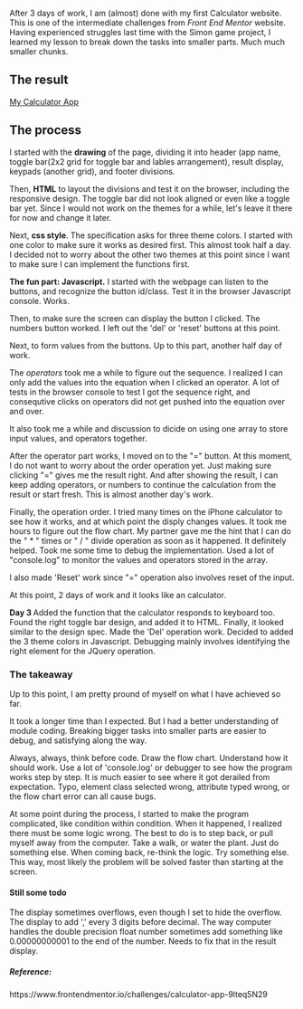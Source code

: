 After 3 days of work, I am (almost) done with my first Calculator website. This is one of the intermediate challenges from <em>Front End Mentor</em> website. Having experienced struggles last time with the Simon game project, I learned my lesson to break down the tasks into smaller parts. Much much smaller chunks.

<h2> The result </h2>
<a href = "https://ariayang.github.io/calculator-app-main/" target = "_black">My Calculator App </a>

<h2> The process </h2>
I started with the <strong>drawing</strong> of the page, dividing it into header (app name, toggle bar(2x2 grid for toggle bar and lables arrangement), result display, keypads (another grid), and footer divisions.

Then, <strong>HTML</strong> to layout the divisions and test it on the browser, including the responsive design. The toggle bar did not look aligned or even like a toggle bar yet. Since I would not work on the themes for a while, let's leave it there for now and change it later.

Next, <strong>css style</strong>. The specification asks for three theme colors. I started with one color to make sure it works as desired first. This almost took half a day. I decided not to worry about the other two themes at this point since I want to make sure I can implement the functions first.
  
<strong>The fun part: Javascript.</strong> 
I started with the webpage can listen to the buttons, and recognize the button id/class. Test it in the browser Javascript console. Works.

Then, to make sure the screen can display the button I clicked. The numbers button worked. I left out the 'del' or 'reset' buttons at this point.

Next, to form values from the buttons. Up to this part, another half day of work.

The <em>operators</em> took me a while to figure out the sequence. I realized I can only add the values into the equation when I clicked an operator. A lot of tests in the browser console to test I got the sequence right, and consequtive clicks on operators did not get pushed into the equation over and over.

It also took me a while and discussion to dicide on using one array to store input values, and operators together.

After the operator part works, I moved on to the "=" button. At this moment, I do not want to worry about the order operation yet. Just making sure clicking "=" gives me the result right. And after showing the result, I can keep adding operators, or numbers to continue the calculation from the result or start fresh. This is almost another day's work.

Finally, the operation order. I tried many times on the iPhone calculator to see how it works, and at which point the disply changes values. It took me hours to figure out the flow chart. My partner gave me the hint that I can do the " * " times or " / " divide operation as soon as it happened. It definitely helped. Took me some time to debug the implementation. Used a lot of "console.log" to monitor the values and operators stored in the array.

I also made 'Reset' work since "=" operation also involves reset of the input.

At this point, 2 days of work and it looks like an calculator. 

<strong> Day 3 </strong>
Added the function that the calculator responds to keyboard too.
Found the right toggle bar design, and added it to HTML. Finally, it looked similar to the design spec.
Made the 'Del' operation work. Decided to added the 3 theme colors in Javascript. Debugging mainly involves identifying the right element for the JQuery operation.

<h3> The takeaway </h3>
Up to this point, I am pretty pround of myself on what I have achieved so far. 

It took a longer time than I expected. But I had a better understanding of module coding. Breaking bigger tasks into smaller parts are easier to debug, and satisfying along the way.

Always, always, think before code. Draw the flow chart. Understand how it should work. Use a lot of 'console.log' or debugger to see how the program works step by step. It is much easier to see where it got derailed from expectation. Typo, element class selected wrong, attribute typed wrong, or the flow chart error can all cause bugs.

At some point during the process, I started to make the program complicated, like condition within condition. When it happened, I realized there must be some logic wrong. The best to do is to step back, or pull myself away from the computer. Take a walk, or water the plant. Just do something else. When coming back, re-think the logic. Try something else. This way, most likely the problem will be solved faster than starting at the screen.

<h4> Still some todo </h4>
The display sometimes overflows, even though I set to hide the overflow.
The display to add ',' every 3 digits before decimal.
The way computer handles the double precision float number sometimes add something like 0.00000000001 to the end of the number. Needs to fix that in the result display.

<h5>Reference:</h5>
https://www.frontendmentor.io/challenges/calculator-app-9lteq5N29

